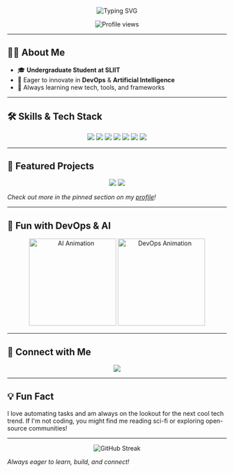 <!-- Animated SVG Header -->
<p align="center">
  <img src="https://readme-typing-svg.demolab.com?font=Fira+Code&pause=1000&color=36BCF7&center=true&vCenter=true&width=435&lines=Hello!+I'm+Hasintha+Induwara;Undergraduate+Student+at+SLIIT;Passionate+about+DevOps+%26+AI+%F0%9F%A7%A1" alt="Typing SVG" />
</p>

<p align="center">
  <img src="https://komarev.com/ghpvc/?username=Hasintha00&style=flat-square&color=36bcf7" alt="Profile views" />
</p>

---

## 🧑‍💻 About Me

- 🎓 **Undergraduate Student at SLIIT**
- 🚀 Eager to innovate in **DevOps** & **Artificial Intelligence**
- 🌱 Always learning new tech, tools, and frameworks

---

## 🛠️ Skills & Tech Stack

<p align="center">
  <img src="https://img.shields.io/badge/Python-3670A0?style=for-the-badge&logo=python&logoColor=ffdd54" />
  <img src="https://img.shields.io/badge/React-20232a?style=for-the-badge&logo=react&logoColor=61DAFB" />
  <img src="https://img.shields.io/badge/Machine%20Learning-FF6F00?style=for-the-badge&logo=tensorflow&logoColor=white" />
  <img src="https://img.shields.io/badge/DevOps-4B8BBE?style=for-the-badge&logo=docker&logoColor=white" />
  <img src="https://img.shields.io/badge/Linux-333333?style=for-the-badge&logo=linux&logoColor=white" />
  <img src="https://img.shields.io/badge/Git-F05032?style=for-the-badge&logo=git&logoColor=white" />
  <img src="https://img.shields.io/badge/AWS-232F3E?style=for-the-badge&logo=amazon-aws&logoColor=white" />
</p>

---

## 🌟 Featured Projects

<p align="center">
  <img src="https://github-readme-stats.vercel.app/api/pin/?username=Hasintha00&repo=YOUR_TOP_PROJECT&theme=tokyonight" />
  <img src="https://github-readme-stats.vercel.app/api/pin/?username=Hasintha00&repo=YOUR_SECOND_PROJECT&theme=tokyonight" />
</p>

*Check out more in the pinned section on my [profile](https://github.com/Hasintha00)!*

---

## 🎉 Fun with DevOps & AI

<p align="center">
  <img src="https://media.giphy.com/media/iIqmM5tTjmpOB9mpbn/giphy.gif" alt="AI Animation" width="200"/>
  <img src="https://media.giphy.com/media/hpXdHPfFI5wTABdDx9/giphy.gif" alt="DevOps Animation" width="200"/>
</p>

---

## 🔗 Connect with Me

<p align="center">
  <a href="https://github.com/Hasintha00"><img src="https://img.shields.io/badge/GitHub-181717?style=for-the-badge&logo=github&logoColor=white" /></a>
  <!-- Add more social badges as needed, e.g. LinkedIn, Twitter -->
  <!-- <a href="YOUR_LINKEDIN_URL"><img src="https://img.shields.io/badge/LinkedIn-0077B5?style=for-the-badge&logo=linkedin&logoColor=white" /></a> -->
</p>

---

## 💡 Fun Fact

I love automating tasks and am always on the lookout for the next cool tech trend. If I'm not coding, you might find me reading sci-fi or exploring open-source communities!

---

<p align="center">
  <img src="https://github-readme-streak-stats.herokuapp.com?user=Hasintha00&theme=tokyonight&hide_border=true" alt="GitHub Streak" />
</p>

_Always eager to learn, build, and connect!_
